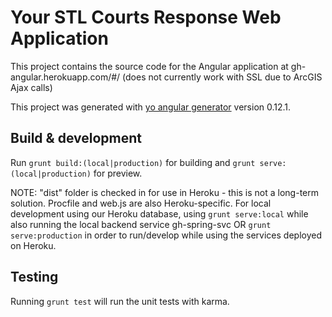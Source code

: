 # Your STL Courts Response Web Application

This project contains the source code for the Angular application at gh-angular.herokuapp.com/#/ (does not currently work with SSL due to ArcGIS Ajax calls)

This project was generated with [yo angular generator](https://github.com/yeoman/generator-angular) version 0.12.1.

## Build & development

Run `grunt build:(local|production)` for building and `grunt serve:(local|production)` for preview.

NOTE: "dist" folder is checked in for use in Heroku - this is not a long-term solution. Procfile and web.js are also Heroku-specific. For local development using our Heroku database, using `grunt serve:local` while also running the local backend service gh-spring-svc OR `grunt serve:production` in order to run/develop while using the services deployed on Heroku.

## Testing

Running `grunt test` will run the unit tests with karma.
